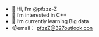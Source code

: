 - 👋 Hi, I’m @pfzzz-Z
- 👀 I’m interested in C++
- 🌱 I’m currently learning Big data
- 📫email： pfzzZ@327outlook.con

<!---
pfzzz-Z/pfzzz-Z is a ✨ special ✨ repository because its `README.md` (this file) appears on your GitHub profile.
You can click the Preview link to take a look at your changes.
--->
